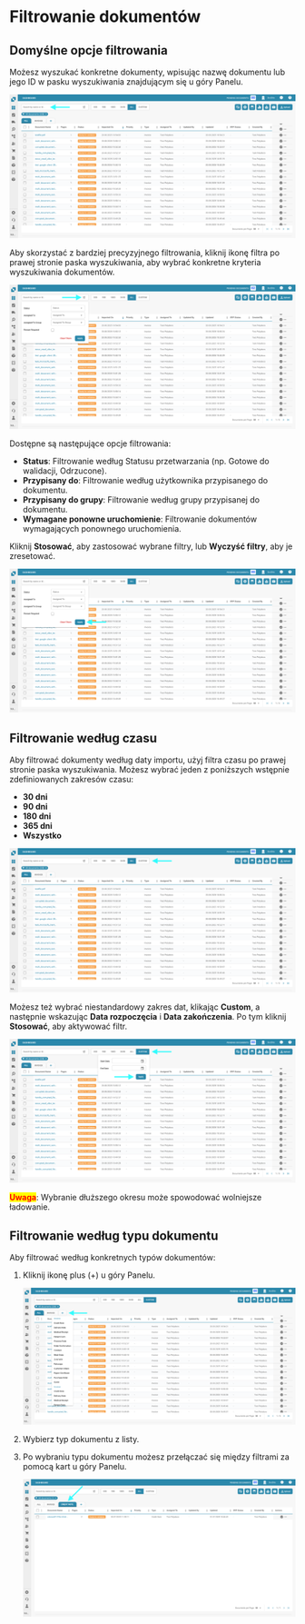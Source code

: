 # Filtrowanie dokumentów

## Domyślne opcje filtrowania

Możesz wyszukać konkretne dokumenty, wpisując nazwę dokumentu lub jego ID w pasku wyszukiwania znajdującym się u góry Panelu.

![](https://raw.githubusercontent.com/Fellow-Consulting-AG/docbits/refs/heads/main/readme/.gitbook/assets/FilteringDocs_1.png)

Aby skorzystać z bardziej precyzyjnego filtrowania, kliknij ikonę filtra po prawej stronie paska wyszukiwania, aby wybrać konkretne kryteria wyszukiwania dokumentów.

![](https://raw.githubusercontent.com/Fellow-Consulting-AG/docbits/refs/heads/main/readme/.gitbook/assets/FilteringDocs_2.png)

Dostępne są następujące opcje filtrowania:

* **Status**: Filtrowanie według Statusu przetwarzania (np. Gotowe do walidacji, Odrzucone).
* **Przypisany do**: Filtrowanie według użytkownika przypisanego do dokumentu.
* **Przypisany do grupy**: Filtrowanie według grupy przypisanej do dokumentu.
* **Wymagane ponowne uruchomienie**: Filtrowanie dokumentów wymagających ponownego uruchomienia.

Kliknij **Stosować**, aby zastosować wybrane filtry, lub **Wyczyść filtry**, aby je zresetować.

![](https://raw.githubusercontent.com/Fellow-Consulting-AG/docbits/refs/heads/main/readme/.gitbook/assets/FilteringDocs_3.png)

## Filtrowanie według czasu

Aby filtrować dokumenty według daty importu, użyj filtra czasu po prawej stronie paska wyszukiwania. Możesz wybrać jeden z poniższych wstępnie zdefiniowanych zakresów czasu:

* **30 dni**
* **90 dni**
* **180 dni**
* **365 dni**
* **Wszystko**

![](https://raw.githubusercontent.com/Fellow-Consulting-AG/docbits/refs/heads/main/readme/.gitbook/assets/FilteringDocs_4.png)

Możesz też wybrać niestandardowy zakres dat, klikając **Custom**, a następnie wskazując **Data rozpoczęcia** i **Data zakończenia**. Po tym kliknij **Stosować**, aby aktywować filtr.

![](https://raw.githubusercontent.com/Fellow-Consulting-AG/docbits/refs/heads/main/readme/.gitbook/assets/FilteringDocs_5.png)

<mark style="color:red;">**Uwaga**</mark>: Wybranie dłuższego okresu może spowodować wolniejsze ładowanie.

## Filtrowanie według typu dokumentu

Aby filtrować według konkretnych typów dokumentów:

1.  Kliknij ikonę plus (+) u góry Panelu.

    ![](https://raw.githubusercontent.com/Fellow-Consulting-AG/docbits/refs/heads/main/readme/.gitbook/assets/FilteringDocs_6.png)
2. Wybierz typ dokumentu z listy.
3.  Po wybraniu typu dokumentu możesz przełączać się między filtrami za pomocą kart u góry Panelu.

    ![](https://raw.githubusercontent.com/Fellow-Consulting-AG/docbits/refs/heads/main/readme/.gitbook/assets/FilteringDocs_7.png)
